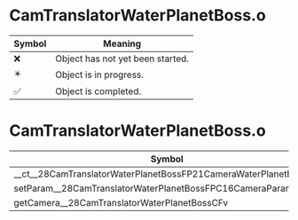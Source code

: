 # CamTranslatorWaterPlanetBoss.o
| Symbol | Meaning 
| ------------- | ------------- 
| :x: | Object has not yet been started. 
| :eight_pointed_black_star: | Object is in progress. 
| :white_check_mark: | Object is completed. 


# CamTranslatorWaterPlanetBoss.o
| Symbol | Decompiled? |
| ------------- | ------------- |
| __ct__28CamTranslatorWaterPlanetBossFP21CameraWaterPlanetBoss | :white_check_mark: |
| setParam__28CamTranslatorWaterPlanetBossFPC16CameraParamChunk | :x: |
| getCamera__28CamTranslatorWaterPlanetBossCFv | :white_check_mark: |
